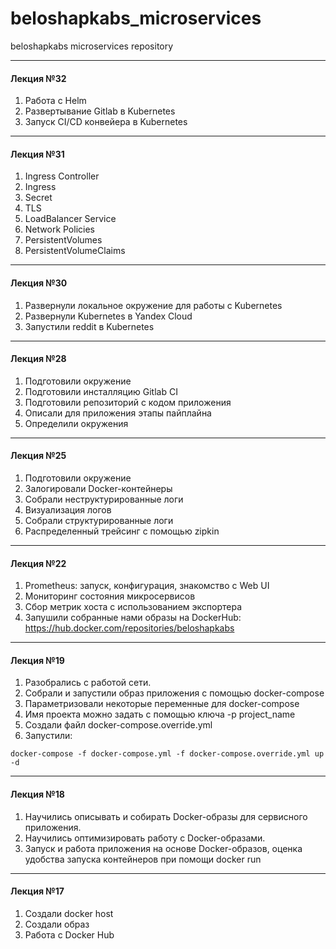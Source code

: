 # beloshapkabs_microservices
beloshapkabs microservices repository

---
#### Лекция №32
1. Работа с Helm
2. Развертывание Gitlab в Kubernetes
3. Запуск CI/CD конвейера в Kubernetes

---
#### Лекция №31
1. Ingress Controller
2. Ingress
3. Secret
4. TLS
5. LoadBalancer Service
6. Network Policies
7. PersistentVolumes
8. PersistentVolumeClaims


---
#### Лекция №30
1. Развернули локальное окружение для работы с Kubernetes
2. Развернули Kubernetes в Yandex Cloud
3. Запустили reddit в Kubernetes

---
#### Лекция №28
1. Подготовили окружение
2. Подготовили инсталляцию Gitlab CI
3. Подготовили репозиторий с кодом приложения
4. Описали для приложения этапы пайплайна
5. Определили окружения

---
#### Лекция №25
1. Подготовили окружение
2. Залогировали Docker-контейнеры
3. Собрали неструктурированные логи
4. Визуализация логов
5. Собрали структурированные логи
6. Распределенный трейсинг с помощью zipkin

---
#### Лекция №22
1. Prometheus: запуск, конфигурация, знакомство с Web UI
2. Мониторинг состояния микросервисов
3. Сбор метрик хоста с использованием экспортера
4. Запушили собранные нами образы на DockerHub: https://hub.docker.com/repositories/beloshapkabs


---
#### Лекция №19
1. Разобрались с работой сети.
2. Собрали и запустили образ приложения с помощью docker-compose
3. Параметризовали некоторые переменные для docker-compose
4. Имя проекта можно задать с помощью ключа -p project_name
5. Создали файл docker-compose.override.yml
6. Запустили:
```
docker-compose -f docker-compose.yml -f docker-compose.override.yml up -d
```

---
#### Лекция №18
1. Научились описывать и собирать Docker-образы для сервисного приложения.
2. Научились оптимизировать работу с Docker-образами.
3. Запуск и работа приложения на основе Docker-образов, оценка удобства запуска контейнеров при помощи docker run

---
#### Лекция №17

1. Создали docker host
2. Создали образ
3. Работа с Docker Hub

